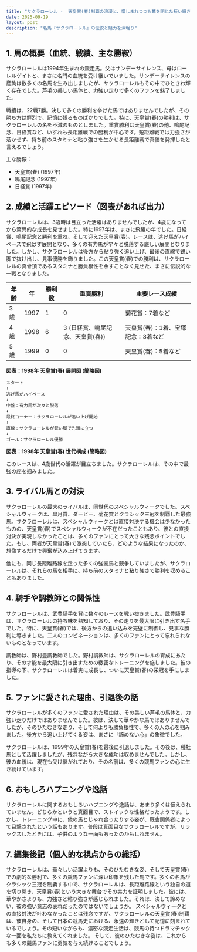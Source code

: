 ```yaml
---
title: "サクラローレル -  天皇賞(春)制覇の浪漫と、惜しまれつつも幕を閉じた短い輝き"
date: 2025-09-19
layout: post
description: "名馬『サクラローレル』の伝説と魅力を深堀り"
---
```


## 1. 馬の概要（血統、戦績、主な勝鞍）

サクラローレルは1994年生まれの競走馬。父はサンデーサイレンス、母はローレルゲイトと、まさに名門の血統を受け継いでいました。サンデーサイレンスの産駒は数多くの名馬を生み出しましたが、サクラローレルもその中でひときわ輝く存在でした。芦毛の美しい馬体と、力強い走りで多くのファンを魅了しました。

戦績は、22戦7勝。決して多くの勝利を挙げた馬ではありませんでしたが、その勝ち方は鮮烈で、記憶に残るものばかりでした。特に、天皇賞(春)の勝利は、サクラローレルの名を不滅のものとしました。重賞勝利は天皇賞(春)の他、鳴尾記念、日経賞など、いずれも長距離戦での勝利が中心です。短距離戦では力強さが活かせず、持ち前のスタミナと粘り強さを生かせる長距離戦で真価を発揮したと言えるでしょう。


主な勝鞍：

* 天皇賞(春) (1997年)
* 鳴尾記念 (1997年)
* 日経賞 (1997年)


## 2. 成績と活躍エピソード（図表があれば出力）

サクラローレルは、3歳時は目立った活躍はありませんでしたが、4歳になってから驚異的な成長を見せました。特に1997年は、まさに飛躍の年でした。日経賞、鳴尾記念と勝利を重ね、そして迎えた天皇賞(春)。レースは、逃げ馬がハイペースで飛ばす展開となり、多くの有力馬が早々と脱落する厳しい展開となりました。しかし、サクラローレルは後方から粘り強く追い上げ、最後の直線で鋭い脚で抜け出し、見事優勝を飾りました。この天皇賞(春)での勝利は、サクラローレルの真骨頂であるスタミナと勝負根性を余すことなく見せた、まさに伝説的な一戦となりました。

| 年齢 | 年  | 勝利数 | 重賞勝利 | 主要レース成績 |
|---|---|---|---|---|
| 3歳  | 1997 | 1 | 0 |  菊花賞：7着など |
| 4歳  | 1998 | 6 | 3 (日経賞、鳴尾記念、天皇賞(春)) | 天皇賞(春)：1着、宝塚記念：3着など |
| 5歳  | 1999 | 0 | 0 | 天皇賞(春)：5着など |


**図表：1998年 天皇賞(春) 展開図 (簡略図)**

```
スタート
↓
逃げ馬がハイペース
↓
中盤：有力馬が次々と脱落
↓
最終コーナー：サクラローレルが追い上げ開始
↓
直線：サクラローレルが鋭い脚で先頭に立つ
↓
ゴール：サクラローレル優勝
```

**図表：1998年 天皇賞(春) 世代構成 (簡略図)**

このレースは、4歳世代の活躍が目立ちました。サクラローレルは、その中で最強の座を掴みました。


## 3. ライバル馬との対決

サクラローレルの最大のライバルは、同世代のスペシャルウィークでした。スペシャルウィークは、皐月賞、ダービー、菊花賞とクラシック三冠を制覇した最強馬。サクラローレルは、スペシャルウィークとは直接対決する機会は少なかったものの、天皇賞(春)でスペシャルウィークが不在だったこともあり、彼との直接対決が実現しなかったことは、多くのファンにとって大きな残念ポイントでした。もし、両者が天皇賞(春)で激突していたら、どのような結果になったのか、想像するだけで興奮が込み上げてきます。

他にも、同じ長距離路線を走った多くの強豪馬と競争していましたが、サクラローレルは、それらの馬を相手に、持ち前のスタミナと粘り強さで勝利を収めることもありました。


## 4. 騎手や調教師との関係性

サクラローレルは、武豊騎手を背に数々のレースを戦い抜きました。武豊騎手は、サクラローレルの持ち味を熟知しており、その走りを最大限に引き出す名手でした。特に、天皇賞(春)では、後方からの追い込みを完璧に制御し、見事な勝利に導きました。二人のコンビネーションは、多くのファンにとって忘れられないものとなっています。

調教師は、野村豊調教師でした。野村調教師は、サクラローレルの育成にあたり、その才能を最大限に引き出すための緻密なトレーニングを施しました。彼の指導の下、サクラローレルは着実に成長し、ついに天皇賞(春)の栄冠を手にしました。


## 5. ファンに愛された理由、引退後の話

サクラローレルが多くのファンに愛された理由は、その美しい芦毛の馬体と、力強い走りだけではありませんでした。彼は、決して華やかな馬ではありませんでしたが、そのひたむきな走り、そして何よりも勝負根性で、多くの人の心を掴みました。後方から追い上げてくる姿は、まさに「諦めない心」の象徴でした。

サクラローレルは、1999年の天皇賞(春)を最後に引退しました。その後は、種牡馬として活躍しましたが、残念ながら大きな成功は収めませんでした。しかし、彼の血統は、現在も受け継がれており、その名前は、多くの競馬ファンの心に生き続けています。


## 6. おもしろハプニングや逸話

サクラローレルに関するおもしろいハプニングや逸話は、あまり多くは伝えられていません。どちらかというと真面目で、ストイックな性格だったようです。しかし、トレーニング中に、他の馬とじゃれ合ったりする姿が、厩舎関係者によって目撃されたという話もあります。普段は真面目なサクラローレルですが、リラックスしたときには、子供のような一面もあったのかもしれません。


## 7. 編集後記（個人的な視点からの総括）

サクラローレルは、華々しい活躍よりも、そのひたむきな姿、そして天皇賞(春)での劇的な勝利で、多くの競馬ファンに深い印象を残した馬です。多くの名馬がクラシック三冠を制覇する中で、サクラローレルは、長距離路線という独自の道を切り開き、天皇賞(春)という大きな舞台でその実力を証明しました。彼には、華やかさよりも、力強さと粘り強さが感じられました。それは、決して諦めない、彼の強い意志の表れだったのではないでしょうか。  スペシャルウィークとの直接対決が叶わなかったことは残念ですが、サクラローレルの天皇賞(春)制覇は、彼自身の、そして日本の競馬史における、永遠の輝きとして記憶に刻まれているでしょう。その短いながらも、濃密な競走生活は、競馬の持つドラマチックな一面を私たちに教えてくれました。  そして、彼のひたむきな姿は、これからも多くの競馬ファンに勇気を与え続けることでしょう。
